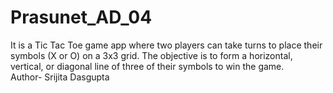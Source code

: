 # Prasunet_AD_04
 It is a Tic Tac Toe game app where two players can take turns to place their symbols (X or O) on a 3x3 grid. The objective is to form a horizontal, vertical, or diagonal line of three of their symbols to win the game.
 <br>
 Author- Srijita Dasgupta
 
